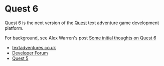 Quest 6
=======

Quest 6 is the next version of the [Quest](http://textadventures.co.uk/quest/) text adventure game development platform.

For background, see Alex Warren's post [Some initial thoughts on Quest 6](http://forum.textadventures.co.uk/viewtopic.php?f=15&t=3816)

* [textadventures.co.uk](http://textadventures.co.uk)
* [Developer Forum](http://forum.textadventures.co.uk/viewforum.php?f=15)
* [Quest 5](https://quest.codeplex.com/)
